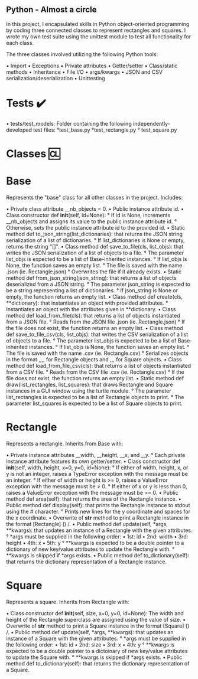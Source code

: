 ## Python - Almost a circle
In this project, I encapsulated skills in Python object-oriented programming by coding three connected classes to represent rectangles and squares. I wrote my own test suite using the unittest module to test all functionality for each class.

The three classes involved utilizing the following Python tools:

• Import
• Exceptions
• Private attributes
• Getter/setter
• Class/static methods
• Inheritance
• File I/O
• args/kwargs
• JSON and CSV serialization/deserialization
• Unittesting
# Tests ✔️

• tests/test_models: Folder containing the following independently-developed test files:
    °test_base.py
    °test_rectangle.py
    ° test_square.py

# Classes 🆑
# Base
Represents the "base" class for all other classes in the project. Includes:

• Private class attribute __nb_objects = 0.
• Public instance attribute id.
• Class constructor def __init__(self, id=None):
    ° If id is None, increments __nb_objects and assigns its value to the public instance attribute id.
    ° Otherwise, sets the public instance attribute id to the provided id.
• Static method def to_json_string(list_dictionaries): that returns the JSON string serialization of a list of dictionaries.
    ° If list_dictionaries is None or empty, returns the string "[]".
• Class method def save_to_file(cls, list_objs): that writes the JSON serialization of a list of objects to a file.
    ° The parameter list_objs is expected to be a list of Base-inherited instances.
    ° If list_objs is None, the function saves an empty list.
    ° The file is saved with the name <cls name>.json (ie. Rectangle.json)
    ° Overwrites the file if it already exists.
• Static method def from_json_string(json_string): that returns a list of objects deserialized from a JSON string.
    ° The parameter json_string is expected to be a string representing a list of dictionaries.
    ° If json_string is None or empty, the function returns an empty list.
• Class method def create(cls, **dictionary): that instantiates an object with provided attributes.
    ° Instantiates an object with the attributes given in **dictionary.
• Class method def load_from_file(cls): that returns a list of objects instantiated from a JSON file.
    ° Reads from the JSON file <cls name>.json (ie. Rectangle.json)
    ° If  the file does not exist, the function returns an empty list.
• Class method def save_to_file_csv(cls, list_objs): that writes the CSV serialization of a list of objects to a file.
    ° The parameter list_objs is expected to be a list of Base-inherited instances.
    ° If list_objs is None, the function saves an empty list.
    ° The file is saved with the name <cls name>.csv (ie. Rectangle.csv)
    ° Serializes objects in the format <id>,<width>,<height>,<x>,<y> for Rectangle objects and <id>,<size>,<x>,<y> for Square objects.
• Class method def load_from_file_csv(cls): that returns a list of objects instantiated from a CSV file.
    ° Reads from the CSV file <cls name>.csv (ie. Rectangle.csv)
    ° If the file does not exist, the function returns an empty list.
• Static method def draw(list_rectangles, list_squares): that draws Rectangle and Square instances in a GUI window using the turtle module.
    ° The parameter list_rectangles is expected to be a list of Rectangle objects to print.
    ° The parameter list_squares is expected to be a list of Square objects to print.

# Rectangle
Represents a rectangle. Inherits from Base with:

• Private instance attributes __width, __height, __x, and __y.
    ° Each private instance attribute features its own getter/setter.
• Class constructor def __init__(self, width, height, x=0, y=0, id=None):
    ° If either of width, height, x, or y is not an integer, raises a TypeError exception with the message <attribute> must be an integer.
    ° If either of width or height is >= 0, raises a ValueError exception with the message <attribute> must be > 0.
    ° If either of x or y is less than 0, raises a ValueError exception with the message <attribute> must be >= 0.
• Public method def area(self): that returns the area of the Rectangle instance.
• Public method def display(self): that prints the Rectangle instance to stdout using the # character.
    ° Prints new lines for the y coordinate and spaces for the x coordinate.
• Overwrite of __str__ method to print a Rectangle instance in the format [Rectangle] (<id>) <x>/<y>.
• Public method def update(self, *args, **kwargs): that updates an instance of a Rectangle with the given attributes.
    ° *args must be supplied in the following order:
        • 1st: id
        • 2nd: width
        • 3rd: height
        • 4th: x
        • 5th: y
    ° **kwargs is expected to be a double pointer to a dictionary of new key/value attributes to update the Rectangle with.
    ° **kwargs is skipped if *args exists.
• Public method def to_dictionary(self): that returns the dictionary representation of a Rectangle instance.

# Square
Represents a square. Inherits from Rectangle with:

• Class constructor def __init__(self, size, x=0, y=0, id=None):
The width and height of the Rectangle superclass are assigned using the value of size.
• Overwrite of __str__ method to print a Square instance in the format [Square] (<id>) <x>/<y>.
• Public method def update(self, *args, **kwargs): that updates an instance of a Square with the given attributes.
° *args must be supplied in the following order:
• 1st: id
• 2nd: size
• 3rd: x
• 4th: y
° **kwargs is expected to be a double pointer to a dictoinary of new key/value attributes to update the Square with.
° **kwargs is skipped if *args exists.
• Public method def to_dictionary(self): that returns the dictionary representation of a Square.
